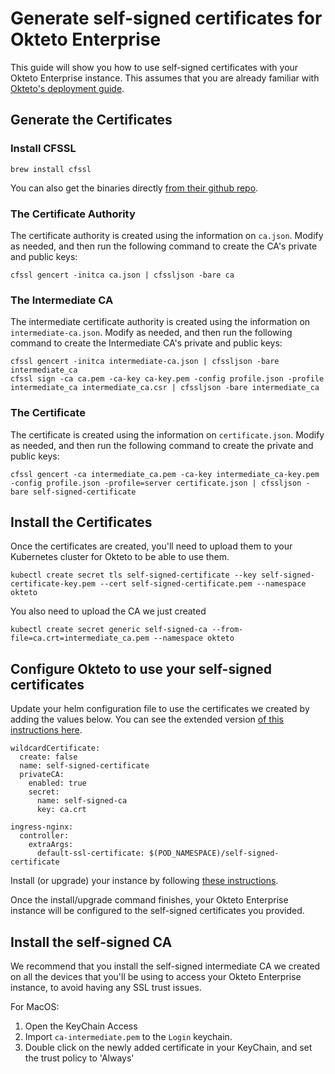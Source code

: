 # Generate self-signed certificates for Okteto Enterprise

This guide will show you how to use self-signed certificates with your Okteto Enterprise instance. This assumes that you are already familiar with [Okteto's deployment guide](https://okteto.com/docs/enterprise/install/deployment/). 

## Generate the Certificates 

### Install CFSSL 

```
brew install cfssl
```

You can also get the binaries directly [from their github repo](https://github.com/cloudflare/cfssl).


### The Certificate Authority

The certificate authority is created using the information on `ca.json`. Modify as needed, and then run the following command to create the CA's private and public keys:

```
cfssl gencert -initca ca.json | cfssljson -bare ca
```

### The Intermediate CA

The intermediate certificate authority is created using the information on `intermediate-ca.json`. Modify as needed, and then run the following command to create the Intermediate CA's private and public keys:

```
cfssl gencert -initca intermediate-ca.json | cfssljson -bare intermediate_ca
cfssl sign -ca ca.pem -ca-key ca-key.pem -config profile.json -profile intermediate_ca intermediate_ca.csr | cfssljson -bare intermediate_ca
```

### The Certificate

The certificate is created using the information on `certificate.json`. Modify as needed, and then run the following command to create the private and public keys:


```
cfssl gencert -ca intermediate_ca.pem -ca-key intermediate_ca-key.pem -config profile.json -profile=server certificate.json | cfssljson -bare self-signed-certificate
```

## Install the Certificates

Once the certificates are created, you'll need to upload them to your Kubernetes cluster for Okteto to be able to use them. 

```
kubectl create secret tls self-signed-certificate --key self-signed-certificate-key.pem --cert self-signed-certificate.pem --namespace okteto
```

You also need to upload the CA we just created

```
kubectl create secret generic self-signed-ca --from-file=ca.crt=intermediate_ca.pem --namespace okteto
```

## Configure Okteto to use your self-signed certificates

Update your helm configuration file to use the certificates we created by adding the values below. You can see the extended version [of this instructions here](https://okteto.com/docs/enterprise/administration/certificates/).

```
wildcardCertificate:
  create: false
  name: self-signed-certificate
  privateCA:
    enabled: true
    secret:
      name: self-signed-ca 
      key: ca.crt
  
ingress-nginx:
  controller:
    extraArgs:
      default-ssl-certificate: $(POD_NAMESPACE)/self-signed-certificate
```

Install (or upgrade) your instance by following [these instructions](https://okteto.com/docs/enterprise/install/deployment/#deploy-the-okteto-enterprise-chart). 

Once the install/upgrade command finishes, your Okteto Enterprise instance will be configured to the self-signed certificates you provided. 

## Install the self-signed CA

We recommend that you install the self-signed intermediate CA we created on all the devices that you'll be using to access your Okteto Enterprise instance, to avoid having any SSL trust issues. 

For MacOS:

1. Open the KeyChain Access
1. Import `ca-intermediate.pem` to the `Login` keychain.
1. Double click on the newly added certificate in your KeyChain,  and set the trust policy to 'Always'

